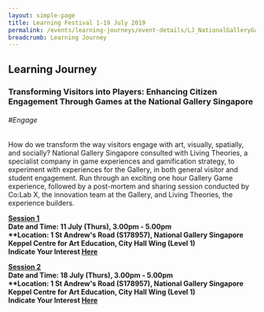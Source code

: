 ```yaml
---
layout: simple-page
title: Learning Festival 1-19 July 2019
permalink: /events/learning-journeys/event-details/LJ_NationalGalleryGamification
breadcrumb: Learning Journey
---
```


## Learning Journey
### Transforming Visitors into Players: Enhancing Citizen Engagement Through Games at the National Gallery Singapore

###### _#Engage_ 

How do we transform the way visitors engage with art, visually, spatially, and socially? National Gallery Singapore consulted with Living Theories, a specialist company in game experiences and gamification strategy, to experiment with experiences for the Gallery, in both general visitor and student engagement. Run through an exciting one hour Gallery Game experience, followed by a post-mortem and sharing session conducted by Co:Lab X, the innovation team at the Gallery, and Living Theories, the experience builders.

<b><u>Session 1</u><br>
**Date and Time: 11 July (Thurs), 3.00pm - 5.00pm** <br>
**Location: 1 St Andrew's Road (S178957), National Gallery Singapore <br>
**Keppel Centre for Art Education, City Hall Wing (Level 1)** <br>
**Indicate Your Interest [Here](https://www.eventbrite.sg/e/transforming-visitors-into-players-enhancing-citizen-engagement-through-games-at-the-national-tickets-63104054927)** 

<b><u>Session 2</u><br>
**Date and Time: 18 July (Thurs), 3.00pm - 5.00pm** <br>
**Location: 1 St Andrew's Road (S178957), National Gallery Singapore <br>
**Keppel Centre for Art Education, City Hall Wing (Level 1)** <br>
**Indicate Your Interest [Here](https://www.eventbrite.sg/e/transforming-visitors-into-players-enhancing-citizen-engagement-through-games-at-the-national-tickets-63372530946)** 
